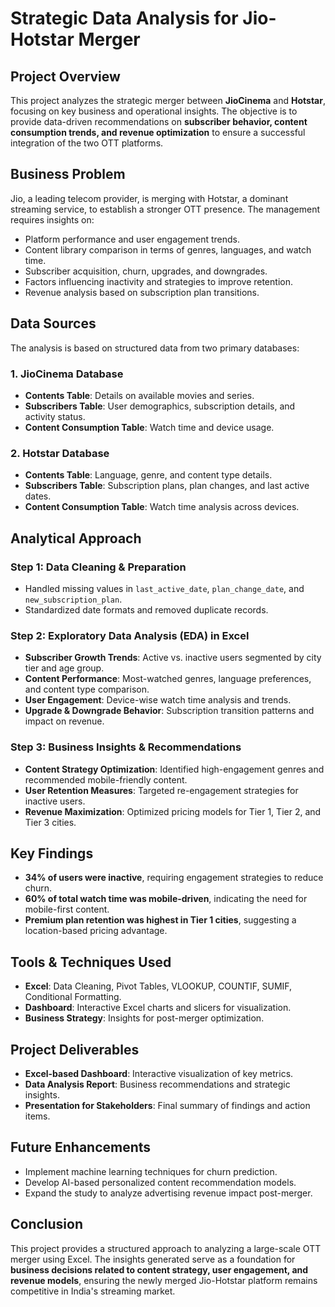 # Strategic Data Analysis for Jio-Hotstar Merger

## Project Overview
This project analyzes the strategic merger between **JioCinema** and **Hotstar**, focusing on key business and operational insights. The objective is to provide data-driven recommendations on **subscriber behavior, content consumption trends, and revenue optimization** to ensure a successful integration of the two OTT platforms.

## Business Problem
Jio, a leading telecom provider, is merging with Hotstar, a dominant streaming service, to establish a stronger OTT presence. The management requires insights on:
- Platform performance and user engagement trends.
- Content library comparison in terms of genres, languages, and watch time.
- Subscriber acquisition, churn, upgrades, and downgrades.
- Factors influencing inactivity and strategies to improve retention.
- Revenue analysis based on subscription plan transitions.

## Data Sources
The analysis is based on structured data from two primary databases:
### 1. JioCinema Database
- **Contents Table**: Details on available movies and series.
- **Subscribers Table**: User demographics, subscription details, and activity status.
- **Content Consumption Table**: Watch time and device usage.

### 2. Hotstar Database
- **Contents Table**: Language, genre, and content type details.
- **Subscribers Table**: Subscription plans, plan changes, and last active dates.
- **Content Consumption Table**: Watch time analysis across devices.

## Analytical Approach
### Step 1: Data Cleaning & Preparation
- Handled missing values in `last_active_date`, `plan_change_date`, and `new_subscription_plan`.
- Standardized date formats and removed duplicate records.

### Step 2: Exploratory Data Analysis (EDA) in Excel
- **Subscriber Growth Trends**: Active vs. inactive users segmented by city tier and age group.
- **Content Performance**: Most-watched genres, language preferences, and content type comparison.
- **User Engagement**: Device-wise watch time analysis and trends.
- **Upgrade & Downgrade Behavior**: Subscription transition patterns and impact on revenue.

### Step 3: Business Insights & Recommendations
- **Content Strategy Optimization**: Identified high-engagement genres and recommended mobile-friendly content.
- **User Retention Measures**: Targeted re-engagement strategies for inactive users.
- **Revenue Maximization**: Optimized pricing models for Tier 1, Tier 2, and Tier 3 cities.

## Key Findings
- **34% of users were inactive**, requiring engagement strategies to reduce churn.
- **60% of total watch time was mobile-driven**, indicating the need for mobile-first content.
- **Premium plan retention was highest in Tier 1 cities**, suggesting a location-based pricing advantage.

## Tools & Techniques Used
- **Excel**: Data Cleaning, Pivot Tables, VLOOKUP, COUNTIF, SUMIF, Conditional Formatting.
- **Dashboard**: Interactive Excel charts and slicers for visualization.
- **Business Strategy**: Insights for post-merger optimization.

## Project Deliverables
- **Excel-based Dashboard**: Interactive visualization of key metrics.
- **Data Analysis Report**: Business recommendations and strategic insights.
- **Presentation for Stakeholders**: Final summary of findings and action items.

## Future Enhancements
- Implement machine learning techniques for churn prediction.
- Develop AI-based personalized content recommendation models.
- Expand the study to analyze advertising revenue impact post-merger.


## Conclusion
This project provides a structured approach to analyzing a large-scale OTT merger using Excel. The insights generated serve as a foundation for **business decisions related to content strategy, user engagement, and revenue models**, ensuring the newly merged Jio-Hotstar platform remains competitive in India's streaming market.
